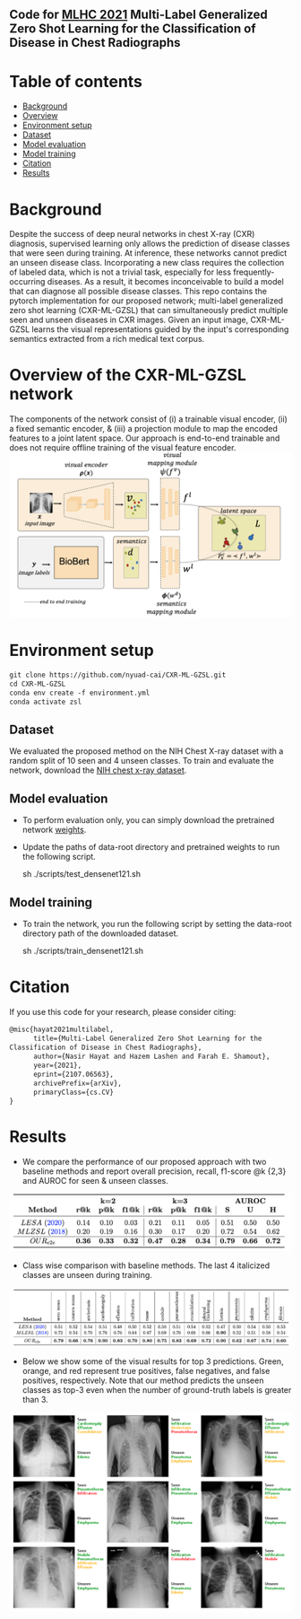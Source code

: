 

## Code for [MLHC 2021](https://www.mlforhc.org/accepted-papers-1)  Multi-Label Generalized Zero Shot Learning for the Classification of Disease in Chest Radiographs 


Table of contents
=================

<!--ts-->
  * [Background](#Background)
  * [Overview](#Overview)
  * [Environment setup](#Environment-setup)
  * [Dataset](#Dataset)
  * [Model evaluation](#Model-evaluation)
  * [Model training](#Model-training)
  * [Citation](#Citation)
  * [Results](#Results)
   
<!--te-->

Background
============
Despite the success of deep neural networks in chest X-ray (CXR) diagnosis, supervised learning only allows the prediction of disease classes that were seen during training. At inference, these networks cannot predict an unseen disease class. Incorporating a new class requires the collection of labeled data, which is not a trivial task, especially for less frequently-occurring diseases. As a result, it becomes inconceivable to build a model that can diagnose all possible disease classes. This repo contains the pytorch implementation for our proposed network; multi-label generalized zero shot learning (CXR-ML-GZSL) that can simultaneously predict multiple seen and unseen diseases in CXR images. Given an input image, CXR-ML-GZSL learns the visual representations guided by the input's corresponding semantics extracted from a rich medical text corpus. 

Overview of the CXR-ML-GZSL network
====================================

The components of the network consist of (i) a trainable visual encoder, (ii) a fixed semantic encoder, & (iii) a projection module to map the encoded features to a joint latent space. Our approach is end-to-end trainable and does not require offline training of the visual feature encoder. 
![](images/figure.png)


Environment setup
==================

    git clone https://github.com/nyuad-cai/CXR-ML-GZSL.git
    cd CXR-ML-GZSL
    conda env create -f environment.yml
    conda activate zsl

Dataset
-------------


We evaluated the proposed method on the NIH Chest X-ray dataset with a random split of 10 seen and 4 unseen classes. To train and evaluate the network, download the [NIH chest x-ray dataset](https://nihcc.app.box.com/v/ChestXray-NIHCC).


Model evaluation
------------------


-   To perform evaluation only, you can simply download the pretrained network [weights](https://drive.google.com/file/d/17ioJMW3qNx1Ktmr-hXn-eqp431cm49Rm/view?usp=sharing).
-   Update the paths of data-root directory and pretrained weights to run the following script.

    sh ./scripts/test_densenet121.sh

Model training
-----------------


-   To train the network, you run the following script by setting the data-root directory path of the downloaded dataset. 

    sh ./scripts/train_densenet121.sh

Citation 
============

If you use this code for your research, please consider citing:

```
@misc{hayat2021multilabel,
      title={Multi-Label Generalized Zero Shot Learning for the Classification of Disease in Chest Radiographs}, 
      author={Nasir Hayat and Hazem Lashen and Farah E. Shamout},
      year={2021},
      eprint={2107.06563},
      archivePrefix={arXiv},
      primaryClass={cs.CV}
}
```
Results
============

- We compare the performance of our proposed approach with two baseline methods and report overall precision, recall, f1-score @k {2,3} and AUROC for seen & unseen classes.

![](images/results1.png)
- Class wise comparison with baseline methods. The last 4 italicized classes are unseen during training. 

![](images/results2.png)


- Below we show some of the visual results for top 3 predictions. Green, orange, and red represent true positives, false negatives, and false positives, respectively. Note that our method predicts the unseen classes as top-3 even when the number of ground-truth labels is greater than 3.

![](images/q_results.png)
